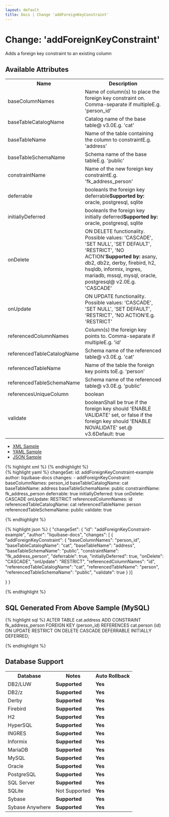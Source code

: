 ```yaml
---
layout: default
title: Docs | Change 'addForeignKeyConstraint'
---
```


<!-- ====================================================== -->
<!-- GENERATED BY ChangeDocGenerator DO NOT MODIFY MANUALLY -->
<!-- ====================================================== -->

  <script>
  $(function() {
    $( "#changelog-tabs" ).tabs();
  });
</script>

# Change: 'addForeignKeyConstraint'

Adds a foreign key constraint to an existing column

## Available Attributes ##

<table class='attribs'>
<tr><th>Name</th><th>Description</th></tr>
<tr><td class="name" required>baseColumnNames</td><td class="desc">Name of column(s) to place the foreign key constraint on. Comma-separate if multiple<span class="right"><span class="sample">E.g. <span class="val">&#x27;person_id&#x27;</span></span></span></td></tr>
<tr><td class="name">baseTableCatalogName</td><td class="desc">Catalog name of the base table<span class="right"><span class="since">@ v3.0</span><span class="sample">E.g. <span class="val">&#x27;cat&#x27;</span></span></span></td></tr>
<tr><td class="name" required>baseTableName</td><td class="desc">Name of the table containing the column to constraint<span class="right"><span class="sample">E.g. <span class="val">&#x27;address&#x27;</span></span></span></td></tr>
<tr><td class="name">baseTableSchemaName</td><td class="desc">Schema name of the base table<span class="right"><span class="sample">E.g. <span class="val">&#x27;public&#x27;</span></span></span></td></tr>
<tr><td class="name" required>constraintName</td><td class="desc">Name of the new foreign key constraint<span class="right"><span class="sample">E.g. <span class="val">&#x27;fk_address_person&#x27;</span></span></span></td></tr>
<tr><td class="name">deferrable</td><td class="desc"><span class="type">boolean</span>Is the foreign key deferrable<span class="right"></span><span class="right"><b>Supported by: </b>oracle, postgresql, sqlite</span></td></tr>
<tr><td class="name">initiallyDeferred</td><td class="desc"><span class="type">boolean</span>Is the foreign key initially deferred<span class="right"></span><span class="right"><b>Supported by: </b>oracle, postgresql, sqlite</span></td></tr>
<tr><td class="name">onDelete</td><td class="desc">ON DELETE functionality. Possible values: 'CASCADE', 'SET NULL', 'SET DEFAULT', 'RESTRICT', 'NO ACTION'<span class="support"><b>Supported by: </b>asany, db2, db2z, derby, firebird, h2, hsqldb, informix, ingres, mariadb, mssql, mysql, oracle, postgresql</span><span class="right"><span class="since">@ v2.0</span><span class="sample">E.g. <span class="val">&#x27;CASCADE&#x27;</span></span></span></td></tr>
<tr><td class="name">onUpdate</td><td class="desc">ON UPDATE functionality. Possible values: 'CASCADE', 'SET NULL', 'SET DEFAULT', 'RESTRICT', 'NO ACTION'<span class="right"><span class="sample">E.g. <span class="val">&#x27;RESTRICT&#x27;</span></span></span></td></tr>
<tr><td class="name" required>referencedColumnNames</td><td class="desc">Column(s) the foreign key points to. Comma-separate if multiple<span class="right"><span class="sample">E.g. <span class="val">&#x27;id&#x27;</span></span></span></td></tr>
<tr><td class="name">referencedTableCatalogName</td><td class="desc">Schema name of the referenced table<span class="right"><span class="since">@ v3.0</span><span class="sample">E.g. <span class="val">&#x27;cat&#x27;</span></span></span></td></tr>
<tr><td class="name" required>referencedTableName</td><td class="desc">Name of the table the foreign key points to<span class="right"><span class="sample">E.g. <span class="val">&#x27;person&#x27;</span></span></span></td></tr>
<tr><td class="name">referencedTableSchemaName</td><td class="desc">Schema name of the referenced table<span class="right"><span class="since">@ v3.0</span><span class="sample">E.g. <span class="val">&#x27;public&#x27;</span></span></span></td></tr>
<tr><td class="name">referencesUniqueColumn</td><td class="desc"><span class="type">boolean</span><span class="right"></span></td></tr>
<tr><td class="name">validate</td><td class="desc"><span class="type">boolean</span>Shall be true if the foreign key should 'ENABLE VALIDATE' set, or false if the foreign key should 'ENABLE NOVALIDATE' set.<span class="right"><span class="since">@ v3.6</span><span class="default">Default: <span class="val">true</span></span></span></td></tr>
</table>

<div id='changelog-tabs'>
<ul>
    <li><a href="#tab-xml">XML Sample</a></li>
    <li><a href="#tab-yaml">YAML Sample</a></li>
    <li><a href="#tab-json">JSON Sample</a></li>
  </ul>
<div id='tab-xml'>
{% highlight xml %}
<changeSet author="liquibase-docs" id="addForeignKeyConstraint-example">
    <addForeignKeyConstraint baseColumnNames="person_id"
            baseTableCatalogName="cat"
            baseTableName="address"
            baseTableSchemaName="public"
            constraintName="fk_address_person"
            deferrable="true"
            initiallyDeferred="true"
            onDelete="CASCADE"
            onUpdate="RESTRICT"
            referencedColumnNames="id"
            referencedTableCatalogName="cat"
            referencedTableName="person"
            referencedTableSchemaName="public"
            validate="true"/>
</changeSet>
{% endhighlight %}
</div>
<div id='tab-yaml'>
{% highlight yaml %}
changeSet:
  id: addForeignKeyConstraint-example
  author: liquibase-docs
  changes:
  - addForeignKeyConstraint:
      baseColumnNames: person_id
      baseTableCatalogName: cat
      baseTableName: address
      baseTableSchemaName: public
      constraintName: fk_address_person
      deferrable: true
      initiallyDeferred: true
      onDelete: CASCADE
      onUpdate: RESTRICT
      referencedColumnNames: id
      referencedTableCatalogName: cat
      referencedTableName: person
      referencedTableSchemaName: public
      validate: true

{% endhighlight %}
</div>
<div id='tab-json'>
{% highlight json %}
{
  "changeSet": {
    "id": "addForeignKeyConstraint-example",
    "author": "liquibase-docs",
    "changes": [
      {
        "addForeignKeyConstraint": {
          "baseColumnNames": "person_id",
          "baseTableCatalogName": "cat",
          "baseTableName": "address",
          "baseTableSchemaName": "public",
          "constraintName": "fk_address_person",
          "deferrable": true,
          "initiallyDeferred": true,
          "onDelete": "CASCADE",
          "onUpdate": "RESTRICT",
          "referencedColumnNames": "id",
          "referencedTableCatalogName": "cat",
          "referencedTableName": "person",
          "referencedTableSchemaName": "public",
          "validate": true
        }
      }]
    
  }
}

{% endhighlight %}
</div>
</div>


## SQL Generated From Above Sample (MySQL)

{% highlight sql %}
ALTER TABLE cat.address ADD CONSTRAINT fk_address_person FOREIGN KEY (person_id) REFERENCES cat.person (id) ON UPDATE RESTRICT ON DELETE CASCADE DEFERRABLE INITIALLY DEFERRED;


{% endhighlight %}

## Database Support

<table style='border:1;'>
<tr><th>Database</th><th>Notes</th><th>Auto Rollback</th></tr>
<tr><td>DB2/LUW</td><td><b>Supported</b></td><td><b>Yes</b></td></tr>
<tr><td>DB2/z</td><td><b>Supported</b></td><td><b>Yes</b></td></tr>
<tr><td>Derby</td><td><b>Supported</b></td><td><b>Yes</b></td></tr>
<tr><td>Firebird</td><td><b>Supported</b></td><td><b>Yes</b></td></tr>
<tr><td>H2</td><td><b>Supported</b></td><td><b>Yes</b></td></tr>
<tr><td>HyperSQL</td><td><b>Supported</b></td><td><b>Yes</b></td></tr>
<tr><td>INGRES</td><td><b>Supported</b></td><td><b>Yes</b></td></tr>
<tr><td>Informix</td><td><b>Supported</b></td><td><b>Yes</b></td></tr>
<tr><td>MariaDB</td><td><b>Supported</b></td><td><b>Yes</b></td></tr>
<tr><td>MySQL</td><td><b>Supported</b></td><td><b>Yes</b></td></tr>
<tr><td>Oracle</td><td><b>Supported</b></td><td><b>Yes</b></td></tr>
<tr><td>PostgreSQL</td><td><b>Supported</b></td><td><b>Yes</b></td></tr>
<tr><td>SQL Server</td><td><b>Supported</b></td><td><b>Yes</b></td></tr>
<tr><td>SQLite</td><td>Not Supported</td><td><b>Yes</b></td></tr>
<tr><td>Sybase</td><td><b>Supported</b></td><td><b>Yes</b></td></tr>
<tr><td>Sybase Anywhere</td><td><b>Supported</b></td><td><b>Yes</b></td></tr>
</table>
